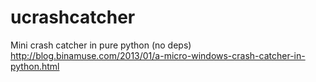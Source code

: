 ucrashcatcher
=============

Mini crash catcher in pure python (no deps)
http://blog.binamuse.com/2013/01/a-micro-windows-crash-catcher-in-python.html
